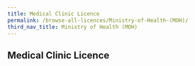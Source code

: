```yaml
---
title: Medical Clinic Licence
permalink: /browse-all-licences/Ministry-of-Health-(MOH)/
third_nav_title: Ministry of Health (MOH)
---
```

## Medical Clinic Licence
